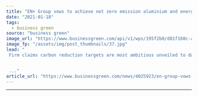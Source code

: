 ```yaml
---
title: "EN+ Group vows to achieve net zero emission aluminium and energy production by 2050"
date: "2021-01-18"
tags: 
  - business green
source: "business green"
image_url: "https://www.businessgreen.com/api/v1/wps/195f2b0/d81f160c-a928-45a0-9850-c9e4caa5f5a8/7/aluminium-350x250-185x114.jpg"
image_fp: "/assets/img/post_thumbnails/37.jpg"
lead: "
 Firm claims carbon reduction targets are most ambitious unveiled to date in hugely energy-intensive aluminum sector


 ..."
article_url: "https://www.businessgreen.com/news/4025923/en-group-vows-achieve-net-zero-emission-aluminium-energy-production-2050"
---
```


---
